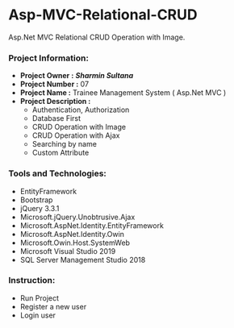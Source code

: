 # Asp-MVC-Relational-CRUD
Asp.Net MVC Relational CRUD Operation with Image.
### Project Information: 
   * __Project Owner :__ *__Sharmin Sultana__*
   * __Project Number :__ 07
   * __Project Name :__ Trainee Management System ( Asp.Net MVC )
   * __Project Description :__  
        * Authentication, Authorization
        * Database First
        * CRUD Operation with Image
        * CRUD Operation with Ajax
        * Searching by name
        * Custom Attribute
### Tools and Technologies: 
   * EntityFramework
   * Bootstrap
   * jQuery 3.3.1
   * Microsoft.jQuery.Unobtrusive.Ajax
   * Microsoft.AspNet.Identity.EntityFramework
   * Microsoft.AspNet.Identity.Owin
   * Microsoft.Owin.Host.SystemWeb
   * Microsoft Visual Studio 2019	
   * SQL Server Management Studio 2018	 
### Instruction:
  * Run Project
  * Register a new user
  * Login user
